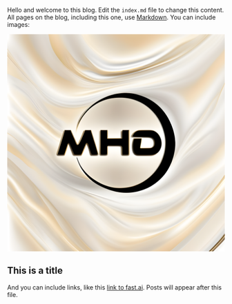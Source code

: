 Hello and welcome to this blog. Edit the `index.md` file to change this content. All pages on the blog, including this one, use [Markdown](https://guides.github.com/features/mastering-markdown/). You can include images:

![Image of fast.ai logo](images/MHD2Upscaled.png)

## This is a title

And you can include links, like this [link to fast.ai](https://www.fast.ai). Posts will appear after this file. 
